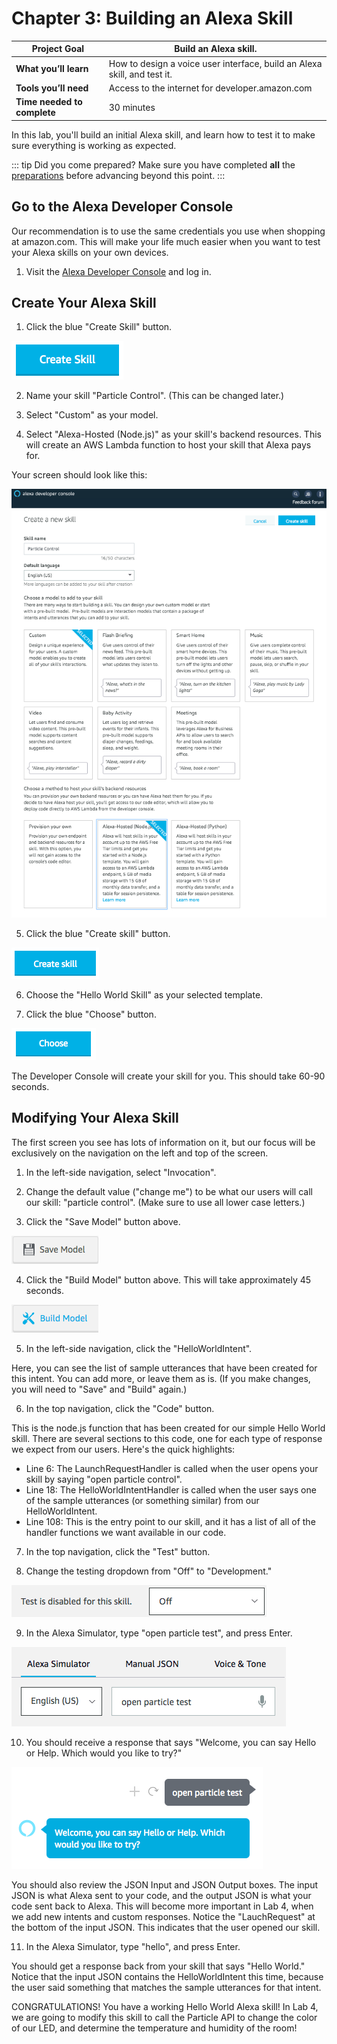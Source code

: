 # Chapter 3: Building an Alexa Skill

| **Project Goal**            | Build an Alexa skill.                                                                                        |
| --------------------------- | ------------------------------------------------------------------------------------------------------------------------------------------------------------------------- |
| **What you’ll learn**       | How to design a voice user interface, build an Alexa skill, and test it. |
| **Tools you’ll need**       | Access to the internet for developer.amazon.com                                                                                                            |
| **Time needed to complete** | 30 minutes                                                                                                                                                                |

In this lab, you'll build an initial Alexa skill, and learn how to test it to make sure everything is working as expected.

::: tip Did you come prepared?
Make sure you have completed **all** the [preparations](README.md) before advancing beyond this point.
:::

## Go to the Alexa Developer Console

Our recommendation is to use the same credentials you use when shopping at amazon.com.  This will make your life much easier when you want to test your Alexa skills on your own devices.

1. Visit the [Alexa Developer Console](https://developer.amazon.com/alexa/console/ask) and log in.

## Create Your Alexa Skill

1. Click the blue "Create Skill" button.

![](./images/03/alexa_create_skill_button.png)

2. Name your skill "Particle Control".  (This can be changed later.)

3. Select "Custom" as your model.

4. Select "Alexa-Hosted (Node.js)" as your skill's backend resources.  This will create an AWS Lambda function to host your skill that Alexa pays for.

Your screen should look like this:

![](./images/03/alexa_create_skill_screen.png)

5. Click the blue "Create skill" button.

![](./images/03/alexa_create_skill_button_2.png)

6. Choose the "Hello World Skill" as your selected template.

7. Click the blue "Choose" button.

![](./images/03/alexa_choose_button.png)

The Developer Console will create your skill for you.  This should take 60-90 seconds.

## Modifying Your Alexa Skill

The first screen you see has lots of information on it, but our focus will be exclusively on the navigation on the left and top of the screen.

1. In the left-side navigation, select "Invocation".

2. Change the default value ("change me") to be what our users will call our skill: "particle control".  (Make sure to use all lower case letters.)

3. Click the "Save Model" button above.

![](./images/03/alexa_save_model_button.png)

4. Click the "Build Model" button above.  This will take approximately 45 seconds.

![](./images/03/alexa_build_model_button.png)

5. In the left-side navigation, click the "HelloWorldIntent".

Here, you can see the list of sample utterances that have been created for this intent.  You can add more, or leave them as is.  (If you make changes, you will need to "Save" and "Build" again.)

6. In the top navigation, click the "Code" button.

This is the node.js function that has been created for our simple Hello World skill.  There are several sections to this code, one for each type of response we expect from our users.  Here's the quick highlights:

* Line 6: The LaunchRequestHandler is called when the user opens your skill by saying "open particle control".
* Line 18: The HelloWorldIntentHandler is called when the user says one of the sample utterances (or something similar) from our HelloWorldIntent.
* Line 108: This is the entry point to our skill, and it has a list of all of the handler functions we want available in our code.

7. In the top navigation, click the "Test" button.

8. Change the testing dropdown from "Off" to "Development."

![](./images/03/alexa_test_is_disabled_dropdown.png)

9. In the Alexa Simulator, type "open particle test", and press Enter.

![](./images/03/alexa_simulator_open_particle_test.png)

10. You should receive a response that says "Welcome, you can say Hello or Help.  Which would you like to try?"

![](./images/03/alexa_chat_box.png)

You should also review the JSON Input and JSON Output boxes.  The input JSON is what Alexa sent to your code, and the output JSON is what your code sent back to Alexa.  This will become more important in Lab 4, when we add new intents and custom responses.  Notice the "LauchRequest" at the bottom of the input JSON.  This indicates that the user opened our skill.

11. In the Alexa Simulator, type "hello", and press Enter.

You should get a response back from your skill that says "Hello World."  Notice that the input JSON contains the HelloWorldIntent this time, because the user said something that matches the sample utterances for that intent.

CONGRATULATIONS!  You have a working Hello World Alexa skill!  In Lab 4, we are going to modify this skill to call the Particle API to change the color of our LED, and determine the temperature and humidity of the room!
